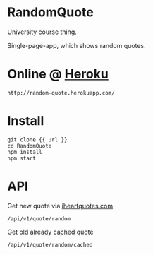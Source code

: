 RandomQuote
===========

University course thing.

Single-page-app, which shows random quotes.

Online @ [Heroku](http://random-quote.herokuapp.com/)
===========

```
http://random-quote.herokuapp.com/
```

Install
===========

```
git clone {{ url }}
cd RandomQuote
npm install
npm start
```

API
===========

Get new quote via [iheartquotes.com](http://www.iheartquotes.com/api/v1/random?format=json)
```
/api/v1/quote/random
```

Get old already cached quote
```
/api/v1/quote/random/cached
```
